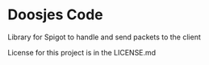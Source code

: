 # Doosjes Code
Library for Spigot to handle and send packets to the client

License for this project is in the LICENSE.md